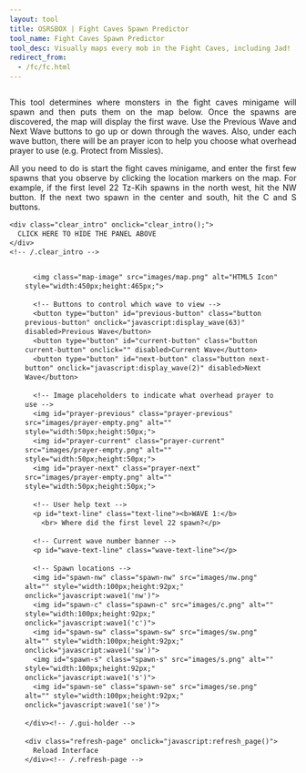 ```yaml
---
layout: tool
title: OSRSBOX | Fight Caves Spawn Predictor
tool_name: Fight Caves Spawn Predictor
tool_desc: Visually maps every mob in the Fight Caves, including Jad!
redirect_from:
  - /fc/fc.html
---
```


<style>
/* INTRO BLURB CONFIGURATION */
.intro {
	overflow: hidden;
}
.intro p {
	text-align: justify;
}
.clear_intro {
	display: block;
    margin: 0 auto;    
	width: 450px;
	height: 90px;
	line-height: 30px;	
	background-color: #4CAF50;
	font-weight: bold;
	text-align: center;
	height: 30px;
	font-size: large;
	font-weight: bold;
    text-align: center;
}
.clear_intro:hover {
	cursor: pointer;
	color: black;
}

/* MAIN GUI POSITION */
.gui-holder {
	position: relative;
	margin-left: auto;
	margin-right: auto;
    width: 450px;
    max-width: 450px;
	min-height: 600px;
	max-height: 800px;	
}

/* BASE MAP POSIITON */
.gui-holder .map-image {
	position: absolute;
	top: 120px;
}

/* TEXT LINE CONFIGURATION */
.text-line {
	position: absolute;
	width: 450px;
	top: 70px;
	color: white;
	text-align: center;
}
.wave-text-line {
	position: absolute;
	top: 150px;
	left: 272px;
	color: red;
	font-weight: bold;
}

/* BUTTON POSITIONS AND CONFIGURATION */
.button {
	position: absolute;
	height: 25px;
	width: 130px;
	border-radius: 8px;
	background-color: white;
	color: black;
	border: 2px solid #e7e7e7;	
}
.button:hover {
	background-color: #e7e7e7;
}
.previous-button {
    top: 10px;
	left: 20px;
}
.current-button {
    top: 10px;
	left: 160px;
}
.next-button {
    top: 10px;
	left: 300px;
}

/* PRAYER POSITIONS */
.prayer-previous {
	position: absolute;
	top: 45px;
	left: 60px;
}
.prayer-current {
	position: absolute;
	top: 45px;
	left: 200px;
}
.prayer-next {
	position: absolute;
	top: 45px;
	left: 340px;
}

/* SPAWN POSITIONS */
.spawn-nw {
	position: absolute;
	top: 185px;
	left: 60px;
}
.spawn-c {
	position: absolute;
	top: 290px;
	left: 170px;
}
.spawn-sw {
	position: absolute;
	top: 410px;
	left: 55px;
}
.spawn-s {
	position: absolute;
	top: 410px;
	left: 180px;
}
.spawn-se {
	position: absolute;
	top: 345px;
	left: 300px;
}

/* SPAWN OFFSET POSITIONS */
.spawn-nw-offset {
	position: absolute;
	top: 205px;
	left: 80px;
}
.spawn-c-offset {
	position: absolute;
	top: 310px;
	left: 190px;
}
.spawn-sw-offset {
	position: absolute;
	top: 430px;
	left: 75px;
}
.spawn-s-offset {
	position: absolute;
	top: 430px;
	left: 200px;
}
.spawn-sw-offset {
	position: absolute;
	top: 365px;
	left: 320px;
}

/* REFRESH PAGE CONFIGURATION */
.refresh-page {
	display: block;
    margin: 0 auto;
    width: 450px;
	height: 60px;
	line-height: 60px;
	text-align: center;
	background-color: #4CAF50;
	font-size: large;
	font-weight: bold;
}
.refresh-page:hover {
	cursor: pointer;
	color: black;
	background-color: #4CAF50;
}
</style>
        
<div id="intro" class="intro">
    <p>This tool determines where monsters in the fight caves minigame will spawn and then puts them on the map below. Once the spawns are discovered, the map will display the first wave. Use the Previous Wave and Next Wave buttons to go up or down through the waves. Also, under each wave button, there will be an prayer icon to help you choose what overhead prayer to use (e.g. Protect from Missles).</p>
    <p>All you need to do is start the fight caves minigame, and enter the first few spawns that you observe by clicking the location markers on the map. For example, if the first level 22 Tz-Kih spawns in the north west, hit the NW button. If the next two spawn in the center and south, hit the C and S buttons.</p>
  
    <div class="clear_intro" onclick="clear_intro();">
      CLICK HERE TO HIDE THE PANEL ABOVE
    </div>
    <!-- /.clear_intro -->
  </div>
  <!-- /.intro -->
  
  <div class="application">
    <div id="gui-holder" class="gui-holder">
  
      <img class="map-image" src="images/map.png" alt="HTML5 Icon" style="width:450px;height:465px;">
  
      <!-- Buttons to control which wave to view -->
      <button type="button" id="previous-button" class="button previous-button" onclick="javascript:display_wave(63)" disabled>Previous Wave</button>
      <button type="button" id="current-button" class="button current-button" onclick="" disabled>Current Wave</button>
      <button type="button" id="next-button" class="button next-button" onclick="javascript:display_wave(2)" disabled>Next Wave</button>
  
      <!-- Image placeholders to indicate what overhead prayer to use -->
      <img id="prayer-previous" class="prayer-previous" src="images/prayer-empty.png" alt="" style="width:50px;height:50px;">
      <img id="prayer-current" class="prayer-current" src="images/prayer-empty.png" alt="" style="width:50px;height:50px;">
      <img id="prayer-next" class="prayer-next" src="images/prayer-empty.png" alt="" style="width:50px;height:50px;">
  
      <!-- User help text -->
      <p id="text-line" class="text-line"><b>WAVE 1:</b>
        <br> Where did the first level 22 spawn?</p>
  
      <!-- Current wave number banner -->
      <p id="wave-text-line" class="wave-text-line"></p>
  
      <!-- Spawn locations -->
      <img id="spawn-nw" class="spawn-nw" src="images/nw.png" alt="" style="width:100px;height:92px;" onclick="javascript:wave1('nw')">
      <img id="spawn-c" class="spawn-c" src="images/c.png" alt="" style="width:100px;height:92px;" onclick="javascript:wave1('c')">
      <img id="spawn-sw" class="spawn-sw" src="images/sw.png" alt="" style="width:100px;height:92px;" onclick="javascript:wave1('sw')">
      <img id="spawn-s" class="spawn-s" src="images/s.png" alt="" style="width:100px;height:92px;" onclick="javascript:wave1('s')">
      <img id="spawn-se" class="spawn-se" src="images/se.png" alt="" style="width:100px;height:92px;" onclick="javascript:wave1('se')">
  
    </div><!-- /.gui-holder -->
  
    <div class="refresh-page" onclick="javascript:refresh_page()">
      Reload Interface
    </div><!-- /.refresh-page -->
  </div><!-- /.application -->        
<script type="text/javascript" src="fight-caves.js"></script>
